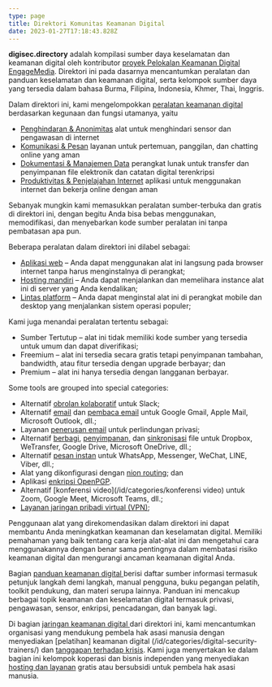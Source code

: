 ```yaml
---
type: page
title: Direktori Komunitas Keamanan Digital
date: 2023-01-27T17:18:43.828Z
---
```

**digisec.directory** adalah kompilasi sumber daya keselamatan dan keamanan digital oleh kontributor [proyek Pelokalan Keamanan Digital EngageMedia](https://engagemedia.org/projects/localization/). Direktori ini pada dasarnya mencantumkan peralatan dan panduan keselamatan dan keamanan digital, serta kelompok sumber daya yang tersedia dalam bahasa Burma, Filipina, Indonesia, Khmer, Thai, Inggris.

Dalam direktori ini, kami mengelompokkan [peralatan keamanan digital](/id/categories/digital-security-tools/) berdasarkan kegunaan dan fungsi utamanya, yaitu

* [Penghindaran & Anonimitas](/id/tags/circumvention-anonymity/) alat untuk menghindari sensor dan pengawasan di internet
* [Komunikasi & Pesan](/id/tags/communications-messaging/) layanan untuk pertemuan, panggilan, dan chatting online yang aman
* [Dokumentasi & Manajemen Data](/id/tags/documentation-data-management/) perangkat lunak untuk transfer dan penyimpanan file elektronik dan catatan digital terenkripsi
* [Produktivitas & Penjelajahan Internet](/id/tags/productivity-internet-browsing/) aplikasi untuk menggunakan internet dan bekerja online dengan aman

Sebanyak mungkin kami memasukkan peralatan sumber-terbuka dan gratis di direktori ini, dengan begitu Anda bisa bebas menggunakan, memodifikasi, dan menyebarkan kode sumber peralatan ini tanpa pembatasan apa pun. 

Beberapa peralatan dalam direktori ini dilabel sebagai:

* [Aplikasi web](/id/tags/web-app/) – Anda dapat menggunakan alat ini langsung pada browser internet tanpa harus menginstalnya di perangkat;
* [Hosting mandiri](/id/tags/self–hosting/) – Anda dapat menjalankan dan memelihara instance alat ini di server yang Anda kendalikan;
* [Lintas platform](/id/tags/cross-platform/) – Anda dapat menginstal alat ini di perangkat mobile dan desktop yang menjalankan sistem operasi populer;

Kami juga menandai peralatan tertentu sebagai:

* Sumber Tertutup – alat ini tidak memiliki kode sumber yang tersedia untuk umum dan dapat diverifikasi;
* Freemium – alat ini tersedia secara gratis tetapi penyimpanan tambahan, bandwidth, atau fitur tersedia dengan upgrade berbayar; dan
* Premium – alat ini hanya tersedia dengan langganan berbayar.

Some tools are grouped into special categories:

* Alternatif [obrolan kolaboratif](/id/categories/collaborative-chat) untuk Slack;
* Alternatif [email](/id/categories/email) dan [pembaca email](/id/categories/email-client/) untuk Google Gmail, Apple Mail, Microsoft Outlook, dll.;
* Layanan [penerusan email](/id/categories/email-forwarding/) untuk perlindungan privasi;
* Alternatif [berbagi](/id/categories/file-sharing), [penyimpanan](/id/categories/file-storage), dan [sinkronisasi](/id/categories/file-sync) file untuk Dropbox, WeTransfer, Google Drive, Microsoft OneDrive, dll.;
* Alternatif [pesan instan](/id/categories/instant-messaging) untuk WhatsApp, Messenger, WeChat, LINE, Viber, dll.;
* Alat yang dikonfigurasi dengan [nion routing](/id/categories/onion-routing); dan
* Aplikasi [enkripsi OpenPGP](/id/categories/openpgp-enkripsi).
* Alternatif [konferensi video](/id/categories/konferensi video) untuk Zoom, Google Meet, Microsoft Teams, dll.;
* [Layanan jaringan pribadi virtual (VPN)](/id/categories/virtual-private-network);

Penggunaan alat yang direkomendasikan dalam direktori ini dapat membantu Anda meningkatkan keamanan dan keselamatan digital. Memiliki pemahaman yang baik tentang cara kerja alat-alat ini dan mengetahui cara menggunakannya dengan benar sama pentingnya dalam membatasi risiko keamanan digital dan mengurangi ancaman keamanan digital Anda.

Bagian [panduan keamanan digital ](/id/categories/digital-security-guides/) berisi daftar sumber informasi termasuk petunjuk langkah demi langkah, manual pengguna, buku pegangan pelatih, toolkit pendukung, dan materi serupa lainnya. Panduan ini mencakup berbagai topik keamanan dan keselamatan digital termasuk privasi, pengawasan, sensor, enkripsi, pencadangan, dan banyak lagi.

Di bagian [jaringan keamanan digital ](/id/categories/digital-security-network/) dari direktori ini, kami mencantumkan organisasi yang mendukung pembela hak asasi manusia dengan menyediakan [pelatihan] keamanan digital (/id/categories/digital-security-trainers/) dan [tanggapan terhadap krisis](/id/categories/digital-security-crisis-responders/). Kami juga menyertakan ke dalam bagian ini kelompok koperasi dan bisnis independen yang menyediakan [hosting dan layanan](/id/categories/digital-security-service-providers/) gratis atau bersubsidi untuk pembela hak asasi manusia.